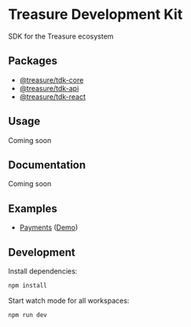 # Treasure Development Kit

SDK for the Treasure ecosystem

## Packages

- [@treasure/tdk-core](./packages/core)
- [@treasure/tdk-api](./packages/api)
- [@treasure/tdk-react](./packages/react)

## Usage

Coming soon

## Documentation

Coming soon

## Examples

- [Payments](./examples/payments) ([Demo](https://tdk-payments-example.vercel.app))

## Development

Install dependencies:

```bash
npm install
```

Start watch mode for all workspaces:

```bash
npm run dev
```
